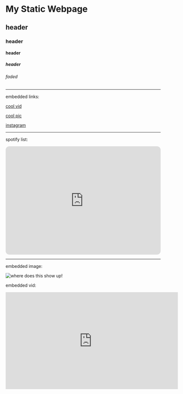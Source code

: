# My Static Webpage

## header

### header

#### header

##### header

###### faded

***

embedded links:

<a href="https://www.youtube.com/watch?v=ubQBa7DnuMI&list=FLqFZDMHNG5qcJbFnSycYg3w&index=7">cool vid</a> 

<a href="https://uploads2.wikiart.org/images/m-c-escher.jpg!Portrait.jpg">cool pic</a> 

<a href="https://www.instagram.com/teezknees/">instagram</a>

***

spotify list:

<iframe style="border-radius:12px" src="https://open.spotify.com/embed/playlist/6tT2C1kZVZZX4m4a8opQE1?utm_source=generator" width="100%" height="352" frameBorder="0" allowfullscreen="" allow="autoplay; clipboard-write; encrypted-media; fullscreen; picture-in-picture" loading="lazy"></iframe>

***

embedded image:

![where does this show up!](https://uploads2.wikiart.org/images/m-c-escher.jpg!Portrait.jpg "escher portrait")

embedded vid:

<iframe width="560" height="315" src="https://www.youtube.com/embed/ubQBa7DnuMI" title="YouTube video player" frameborder="0" allow="accelerometer; autoplay; clipboard-write; encrypted-media; gyroscope; picture-in-picture; web-share" allowfullscreen></iframe>
